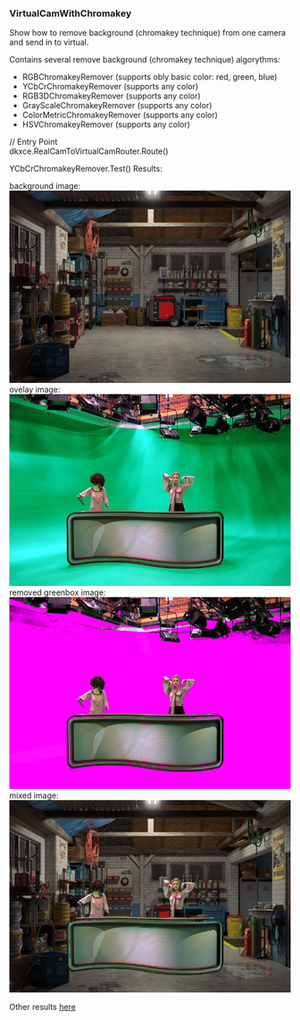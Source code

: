 ###     VirtualCamWithChromakey

Show how to remove background (chromakey technique) from one camera and send in to virtual.    

Contains several remove background (chromakey technique) algorythms:   
- RGBChromakeyRemover (supports obly basic color: red, green, blue)
- YCbCrChromakeyRemover (supports any color)
- RGB3DChromakeyRemover (supports any color)
- GrayScaleChromakeyRemover (supports any color)
- ColorMetricChromakeyRemover (supports any color)
- HSVChromakeyRemover (supports any color)

// Entry Point    
dkxce.RealCamToVirtualCamRouter.Route()

YCbCrChromakeyRemover.Test() Results:    

background image:   
<img src="background.jpg"/>         
ovelay image:   
<img src="greenbox.jpg"/>  
removed greenbox image:   
<img src="greenbox_color_replace.jpg"/>  
mixed image:   
<img src="greenbox_with_background.jpg"/> 

Other results [here](https://github.com/dkxce/VirtualCamWithChromakey/images)
